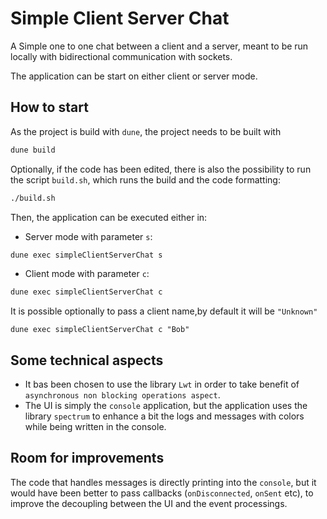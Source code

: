 # Simple Client Server Chat


A Simple one to one chat between a client and a server, meant to be run locally with bidirectional communication with sockets.

The application can be start on either client or server mode.

## How to start

As the project is build with `dune`, the project needs to be built with

```bash
dune build
```

Optionally, if the code has been edited, there is also the possibility to run the script `build.sh`, which runs the build and the code formatting:
```bash
./build.sh
```

Then, the application can be executed either in:

- Server mode with parameter `s`:
```bash
dune exec simpleClientServerChat s
```

- Client mode with parameter `c`:
```bash
dune exec simpleClientServerChat c
```

It is possible optionally to pass a client name,by default it will be `"Unknown"`
```
dune exec simpleClientServerChat c "Bob"
```

## Some technical aspects
- It bas been chosen to use the library `Lwt` in order to take benefit of `asynchronous non blocking operations aspect`.
- The UI is simply the `console` application, but the application uses the library `spectrum` to enhance a bit the logs and messages with colors while being written in the console.

## Room for improvements
The code that handles messages is directly printing into the `console`, but it would have been better to pass callbacks (`onDisconnected`, `onSent` etc), to improve the decoupling between
the UI and the event processings.
